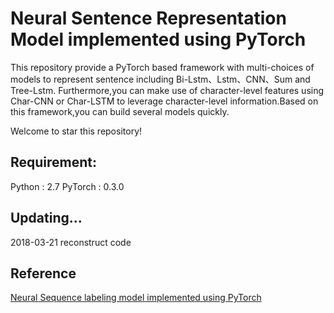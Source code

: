 # Neural Sentence Representation Model implemented using PyTorch

This repository provide a PyTorch based framework with multi-choices of models to represent sentence including Bi-Lstm、Lstm、CNN、Sum and Tree-Lstm. Furthermore,you can make use of character-level features using Char-CNN or Char-LSTM to leverage character-level information.Based on this framework,you can build several models quickly.

Welcome to star this repository!

## Requirement:
Python : 2.7
PyTorch : 0.3.0


## Updating...
2018-03-21 reconstruct code

## Reference
[Neural Sequence labeling model implemented using PyTorch
](https://github.com/jiesutd/PyTorchSeqLabel)

<!--## Author
* [覃立波 libo Qin](http://ir.hit.edu.cn/~lbqin/)
* [蔡碧波 bibo Cai](http://ir.hit.edu.cn/~bbcai/)
* [吴洋 yang Wu](http://ir.hit.edu.cn/~ywu/)
* [冯夏冲 xiachong Feng](http://ir.hit.edu.cn/~xiachongfeng/)-->


